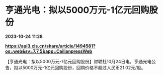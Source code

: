 # 亨通光电：拟以5000万元-1亿元回购股份

**2023-10-24 11:28**

**https://api3.cls.cn/share/article/1494581?os=web&sv=7.7.5&app=CailianpressWeb**

【亨通光电：拟以5000万元-1亿元回购股份】财联社10月24日电，亨通光电公告，拟以5000万元-1亿元回购股份，回购价格不超过人民币21.02元/股。
